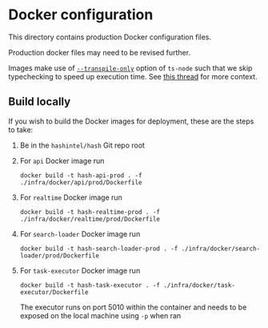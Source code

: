 # Docker configuration

This directory contains production Docker configuration files.

Production docker files may need to be revised further.

Images make use of [`--transpile-only`](https://github.com/TypeStrong/ts-node#transpilers) option of `ts-node` such that we skip typechecking to speed up execution time.
See [this thread](https://github.com/TypeStrong/ts-node/issues/104) for more context.

## Build locally

If you wish to build the Docker images for deployment, these are the steps to take:

1.  Be in the `hashintel/hash` Git repo root
1.  For `api` Docker image run

    ```shell
    docker build -t hash-api-prod . -f ./infra/docker/api/prod/Dockerfile
    ```

1.  For `realtime` Docker image run

    ```shell
    docker build -t hash-realtime-prod . -f ./infra/docker/realtime/prod/Dockerfile
    ```

1.  For `search-loader` Docker image run

    ```shell
    docker build -t hash-search-loader-prod . -f ./infra/docker/search-loader/prod/Dockerfile
    ```

1.  For `task-executor` Docker image run

    ```shell
    docker build -t hash-task-executor . -f ./infra/docker/task-executor/Dockerfile
    ```

    The executor runs on port 5010 within the container and needs to be exposed on the local machine using `-p` when ran
